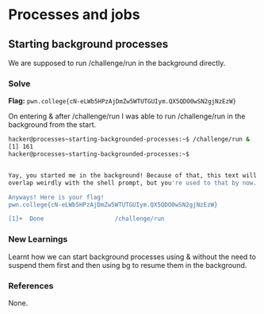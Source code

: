 # Processes and jobs

## Starting background processes
We are supposed to run /challenge/run in the background directly. 

### Solve
**Flag:** `pwn.college{cN-eLWb5HPzAjDmZw5WTUTGUIym.QX5QDO0wSN2gjNzEzW}`

On entering & after /challenge/run I was able to run /challenge/run in the background from the start. 

```bash
hacker@processes~starting-backgrounded-processes:~$ /challenge/run &
[1] 161
hacker@processes~starting-backgrounded-processes:~$ 


Yay, you started me in the background! Because of that, this text will probably 
overlap weirdly with the shell prompt, but you're used to that by now...

Anyways! Here is your flag!
pwn.college{cN-eLWb5HPzAjDmZw5WTUTGUIym.QX5QDO0wSN2gjNzEzW}

[1]+  Done                    /challenge/run
```

### New Learnings
Learnt how we can start background processes using & without the need to suspend them first and then using bg to resume them in the background. 

### References 
None. 
